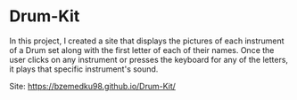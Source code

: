 # Drum-Kit

In this project, I created a site that displays the pictures of each instrument of a Drum set along with the first letter of each of their names. 
Once the user clicks on any instrument or presses the keyboard for any of the letters, it plays that specific instrument's sound.

Site: https://bzemedku98.github.io/Drum-Kit/
